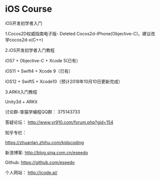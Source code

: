 iOS Course
==========

iOS开发初学者入门

1.Cocos2D权威指南电子版- Deleted
Cocos2d-iPhone(Objective-C)，建议改学cocos2d-x(C++)

2.iOS开发初学者入门教程

iOS7 + Objective-C + Xcode 5(已有）

iOS11 + Swift4 + Xcode 9（已有）

iOS12 + Swift5 + Xcode10（预计2018年10月10日更新完成）

3.ARKit入门教程

Unity3d + ARKit

讨论群-笨猫学编程QQ群：
375143733

答疑论坛：
http://www.vr910.com/forum.php?gid=154 

知乎专栏：

https://zhuanlan.zhihu.com/kidscoding

新浪博客:
http://blog.sina.com.cn/eseedo

Github:
https://github.com/eseedo

个人网站：
http://icode.ai/ 

